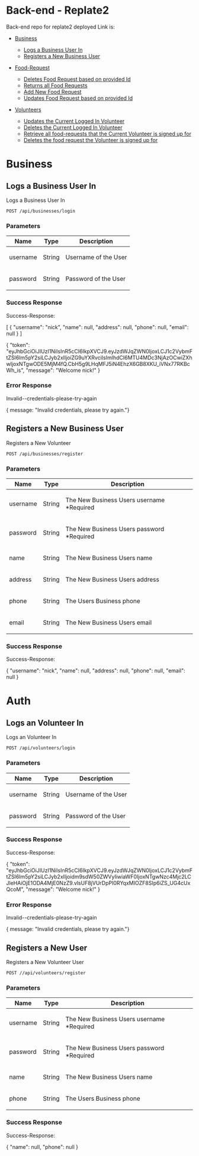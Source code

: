 # Back-end - Replate2
Back-end repo for replate2
deployed Link is:

- [Business](#business)
    - [Logs a Business User In](#logs-a-user-in)
    - [Registers a New Business User](#registers-a-new-business-user)

- [Food-Request](#food-request)
    - [Deletes Food Request based on provided Id](#deletes-food-request-based-on-provided-id)
    - [Returns all Food Requests](#returns-all-food-request)
    - [Add New Food Request](#add-new-food-request)
    - [Updates Food Request based on provided Id](#updates-food-request-based-on-provided-id)
    
- [Volunteers](#volunteers)
    - [Updates the Current Logged In Volunteer](#updates-the-current-logged-in-volunteer)
    - [Deletes the Current Logged In Volunteer](#deletes-the-current-logged-in-volunteer)
    - [Retrieve all food-requests that the Current Volunteer is signed up for](#retrieve-all-classes-that-the-current-volunteer-is-signed-up-for)
    - [Deletes the food request the Volunteer is signed up for](#deletes-the-food-request-the-Volunteer-is-signed-up-for)
    


# Business

## Logs a Business User In

<p>Logs a Business User In</p>

    POST /api/businesses/login


### Parameters

| Name    | Type      | Description                          |
|---------|-----------|--------------------------------------|
| username            | String            |  <p>Username of the User</p>                            |
| password            | String            |  <p>Password of the User</p>                            |

### Success Response

Success-Response:

[
  {
    "username": "nick",
    "name": null,
    "address": null,
    "phone": null,
    "email": null
  }
]

{
  "token": "eyJhbGciOiJIUzI1NiIsInR5cCI6IkpXVCJ9.eyJzdWJqZWN0IjoxLCJ1c2VybmFtZSI6Im5pY2siLCJyb2xlIjoiZG9uYXRvciIsImlhdCI6MTU4MDc3NjAzOCwiZXhwIjoxNTgwODE5MjM4fQ.CbH5g9LHqMFJ5iN4EhzX6GB8XKU_iVNx77RKBcWh_is",
  "message": "Welcome nick!"
}

### Error Response

Invalid--credentials-please-try-again


{ message: "Invalid credentials, please try again."}

## Registers a New Business User

<p>Registers a New Volunteer</p>

    POST /api/businesses/register


### Parameters

| Name    | Type      | Description                          |
|---------|-----------|--------------------------------------|
| username            | String            |  <p>The New Business Users username *Required</p>                            |
| password            | String            |  <p>The New Business Users password *Required</p>                            |
| name            | String            |  <p>The New Business Users name</p>                            |
| address            | String            |  <p>The New Business Users address</p>                            |
| phone            | String            |  <p>The Users Business phone </p>                            |
| email            | String            |  <p>The New Business Users email</p>                            |

### Success Response

Success-Response:

  {
    "username": "nick",
    "name": null,
    "address": null,
    "phone": null,
    "email": null
  }

  # Auth

## Logs an Volunteer In

<p>Logs an Volunteer In</p>

    POST /api/volunteers/login


### Parameters

| Name    | Type      | Description                          |
|---------|-----------|--------------------------------------|
| username            | String            |  <p>Username of the User</p>                            |
| password            | String            |  <p>Password of the User</p>                            |

### Success Response

Success-Response:

{
  "token": "eyJhbGciOiJIUzI1NiIsInR5cCI6IkpXVCJ9.eyJzdWJqZWN0IjoxLCJ1c2VybmFtZSI6Im5pY2siLCJyb2xlIjoidm9sdW50ZWVyIiwiaWF0IjoxNTgwNzc4Mjc2LCJleHAiOjE1ODA4MjE0NzZ9.vlsUF8jVUrDpPI0RYqxMIOZF8SIp6iZS_UG4cUxQcoM",
  "message": "Welcome nick!"
}

### Error Response

Invalid--credentials-please-try-again


{ message: "Invalid credentials, please try again."}

## Registers a New User

<p>Registers a New Volunteer User</p>

    POST //api/volunteers/register


### Parameters

| Name    | Type      | Description                          |
|---------|-----------|--------------------------------------|
| username            | String            |  <p>The New Business Users username *Required</p>                            |
| password            | String            |  <p>The New Business Users password *Required</p>                            |
| name            | String            |  <p>The New Business Users name</p>                            |
| phone            | String            |  <p>The Users Business phone </p>                            |
### Success Response

Success-Response:

{
    "name": null,
    "phone": null
  }